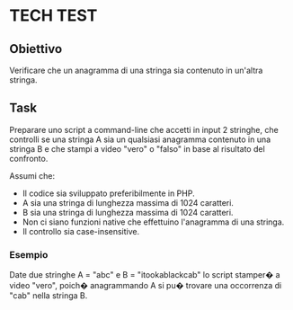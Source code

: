 # TECH TEST

## Obiettivo
Verificare che un anagramma di una stringa sia contenuto in un'altra stringa.

## Task
Preparare uno script a command-line che accetti in input 2 stringhe, che
controlli se una stringa A sia un qualsiasi anagramma contenuto in una stringa B
e che stampi a video "vero" o "falso" in base al risultato del confronto.

Assumi che:
 - Il codice sia sviluppato preferibilmente in PHP.
 - A sia una stringa di lunghezza massima di 1024 caratteri.
 - B sia una stringa di lunghezza massima di 1024 caratteri.
 - Non ci siano funzioni native che effettuino l'anagramma di una stringa.
 - Il controllo sia case-insensitive.

### Esempio
Date due stringhe A = "abc" e B = "itookablackcab" lo script stamper� a video
"vero", poich� anagrammando A si pu� trovare una occorrenza di "cab" nella
stringa B.
